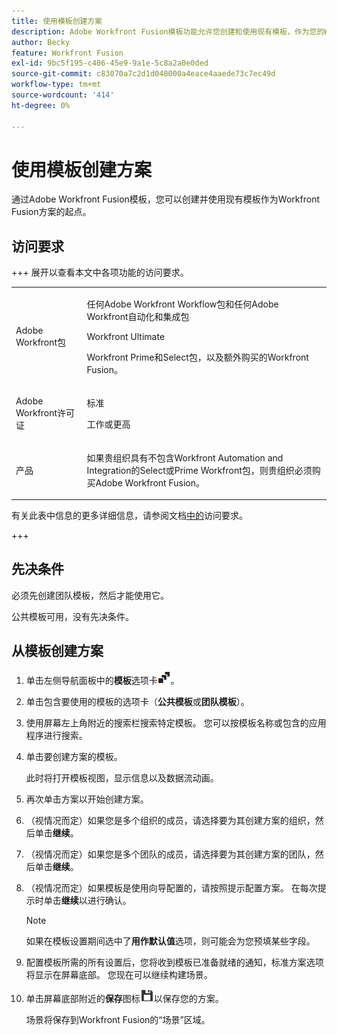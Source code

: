 ```yaml
---
title: 使用模板创建方案
description: Adobe Workfront Fusion模板功能允许您创建和使用现有模板，作为您的Workfront Fusion方案的起点。
author: Becky
feature: Workfront Fusion
exl-id: 9bc5f195-c406-45e9-9a1e-5c8a2a0e0ded
source-git-commit: c83070a7c2d1d048000a4eace4aaede73c7ec49d
workflow-type: tm+mt
source-wordcount: '414'
ht-degree: 0%

---
```


# 使用模板创建方案

通过Adobe Workfront Fusion模板，您可以创建并使用现有模板作为Workfront Fusion方案的起点。

## 访问要求

+++ 展开以查看本文中各项功能的访问要求。

<table style="table-layout:auto">
 <col> 
 <col> 
 <tbody> 
  <tr> 
   <td role="rowheader">Adobe Workfront包</td> 
   <td> <p>任何Adobe Workfront Workflow包和任何Adobe Workfront自动化和集成包</p><p>Workfront Ultimate</p><p>Workfront Prime和Select包，以及额外购买的Workfront Fusion。</p> </td> 
  </tr> 
  <tr data-mc-conditions=""> 
   <td role="rowheader">Adobe Workfront许可证</td> 
   <td> <p>标准</p><p>工作或更高</p> </td> 
  </tr> 
  <tr> 
   <td role="rowheader">产品</td> 
   <td>
   <p>如果贵组织具有不包含Workfront Automation and Integration的Select或Prime Workfront包，则贵组织必须购买Adobe Workfront Fusion。</li></ul>
   </td> 
  </tr>
 </tbody> 
</table>

有关此表中信息的更多详细信息，请参阅文档[中的](/help/workfront-fusion/references/licenses-and-roles/access-level-requirements-in-documentation.md)访问要求。

+++

## 先决条件

必须先创建团队模板，然后才能使用它。

公共模板可用，没有先决条件。

## 从模板创建方案

1. 单击左侧导航面板中的&#x200B;**模板**&#x200B;选项卡![模板图标](assets/templates-icon.png)。
1. 单击包含要使用的模板的选项卡（**公共模板**&#x200B;或&#x200B;**团队模板**）。
1. 使用屏幕左上角附近的搜索栏搜索特定模板。 您可以按模板名称或包含的应用程序进行搜索。
1. 单击要创建方案的模板。

   此时将打开模板视图，显示信息以及数据流动画。

1. 再次单击方案以开始创建方案。
1. （视情况而定）如果您是多个组织的成员，请选择要为其创建方案的组织，然后单击&#x200B;**继续**。
1. （视情况而定）如果您是多个团队的成员，请选择要为其创建方案的团队，然后单击&#x200B;**继续**。
1. （视情况而定）如果模板是使用向导配置的，请按照提示配置方案。 在每次提示时单击&#x200B;**继续**&#x200B;以进行确认。

   >[!NOTE]
   >
   >如果在模板设置期间选中了&#x200B;**用作默认值**&#x200B;选项，则可能会为您预填某些字段。

1. 配置模板所需的所有设置后，您将收到模板已准备就绪的通知，标准方案选项将显示在屏幕底部。 您现在可以继续构建场景。

1. 单击屏幕底部附近的&#x200B;**保存**&#x200B;图标![保存图标](assets/save-icon.png)以保存您的方案。

   场景将保存到Workfront Fusion的“场景”区域。
